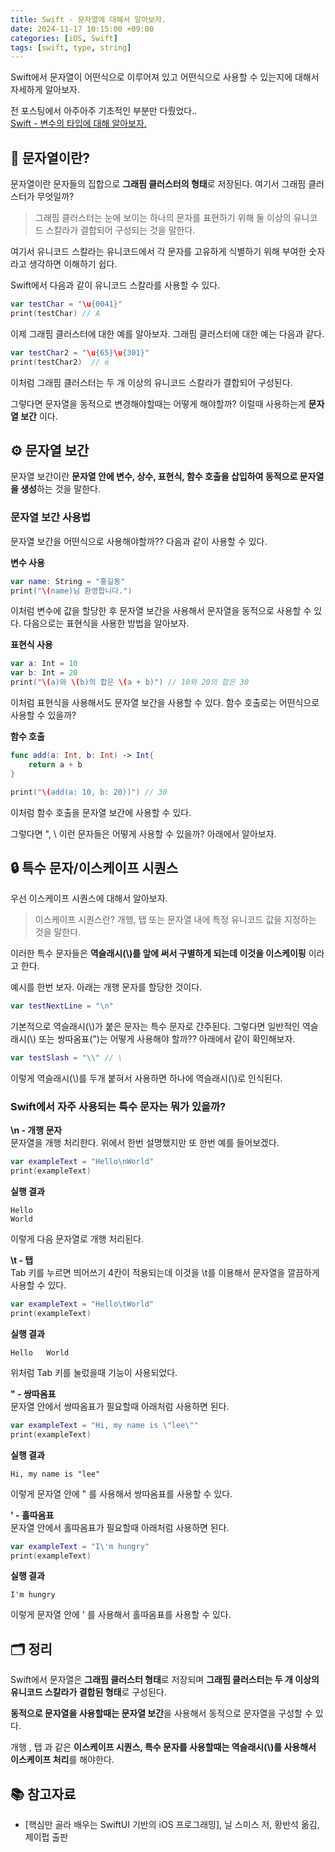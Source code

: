 ```yaml
---
title: Swift - 문자열에 대해서 알아보자.
date: 2024-11-17 10:15:00 +09:00
categories: [iOS, Swift]
tags: [swift, type, string]
---
```


Swift에서 문자열이 어떤식으로 이루어져 있고 어떤식으로 사용할 수 있는지에 대해서 자세하게 알아보자. <br>

전 포스팅에서 아주아주 기초적인 부분만 다뤘었다.. <br>
[Swift - 변수의 타입에 대해 알아보자.](https://petoflse.github.io/posts/swiftvariabletype/)

## 📝 **문자열이란?**
문자열이란 문자들의 집합으로 **그래핌 클러스터의 형태**로 저장된다.
여기서 그래핌 클러스터가 무엇일까?

>그래핌 클러스터는 눈에 보이는 하나의 문자를 표현하기 위해 둘 이상의 유니코드 스칼라가 결합되어 구성되는 것을 말한다.

여기서 유니코드 스칼라는 유니코드에서 각 문자를 고유하게 식별하기 위해 부여한 숫자라고 생각하면 이해하기 쉽다.

Swift에서 다음과 같이 유니코드 스칼라를 사용할 수 있다.
```swift
var testChar = "\u{0041}"
print(testChar) // A
```
이제 그래핌 클러스터에 대한 예를 알아보자.
그래핌 클러스터에 대한 예는 다음과 같다.
```swift
var testChar2 = "\u{65}\u{301}"  
print(testChar2)  // é
```
이처럼 그래핌 클러스터는 두 개 이상의 유니코드 스칼라가 결합되어 구성된다.

그렇다면 문자열을 동적으로 변경해야할때는 어떻게 해야할까?
이럴때 사용하는게 **문자열 보간** 이다.

## ⚙️ **문자열 보간**
문자열 보간이란 **문자열 안에 변수, 상수, 표현식, 함수 호출을 삽입하여 동적으로 문자열을 생성**하는 것을 말한다.

### **문자열 보간 사용법**
문자열 보간을 어떤식으로 사용해야할까??
다음과 같이 사용할 수 있다.

**변수 사용**
```swift
var name: String = "홍길동"
print("\(name)님 환영합니다.")
```
이처럼 변수에 값을 할당한 후 문자열 보간을 사용해서 문자열을 동적으로 사용할 수 있다. 다음으로는 표현식을 사용한 방법을 알아보자.

**표현식 사용**
```swift
var a: Int = 10
var b: Int = 20
print("\(a)와 \(b)의 합은 \(a + b)") // 10와 20의 합은 30
```
이처럼 표현식을 사용해서도 문자열 보간을 사용할 수 있다.
함수 호출로는 어떤식으로 사용할 수 있을까?

**함수 호출**
```swift
func add(a: Int, b: Int) -> Int{
	return a + b
}

print("\(add(a: 10, b: 20))") // 30
```
이처럼 함수 호출을 문자열 보간에 사용할 수 있다.

그렇다면 ", \ 이런 문자들은 어떻게 사용할 수 있을까?
아래에서 알아보자.

## 🔒 **특수 문자/이스케이프 시퀀스**
우선 이스케이프 시퀀스에 대해서 알아보자.
>이스케이프 시퀀스란? 개행, 탭 또는 문자열 내에 특정 유니코드 값을 지정하는 것을 말한다.

이러한 특수 문자들은 **역슬래시(\\)를 앞에 써서 구별하게 되는데 이것을 이스케이핑** 이라고 한다.

예시를 한번 보자.
아래는 개행 문자를 할당한 것이다.
```swift
var testNextLine = "\n"
```

기본적으로 역슬래시(\\)가 붙은 문자는 특수 문자로 간주된다.
그렇다면 일반적인 역슬래시(\\) 또는 쌍따옴표(")는 어떻게 사용해야 할까??
아래에서 같이 확인해보자.

```swift
var testSlash = "\\" // \
```

이렇게 역슬래시(\\)를 두개 붙혀서 사용하면 하나에 역슬래시(\\)로 인식된다.

### **Swift에서 자주 사용되는 특수 문자는 뭐가 있을까?**

**\n - 개행 문자**<br>
문자열을 개행 처리한다.
위에서 한번 설명했지만 또 한번 예를 들어보겠다.
```swift
var exampleText = "Hello\nWorld"
print(exampleText)
```

**실행 결과**
```
Hello
World
```
이렇게 다음 문자열로 개행 처리된다.

**\t - 탭**<br>
Tab 키를 누르면 띄어쓰기 4칸이 적용되는데 이것을 \t를 이용해서 문자열을 깔끔하게 사용할 수 있다.
```swift
var exampleText = "Hello\tWorld"
print(exampleText)
```

**실행 결과**
```
Hello	World
```
위처럼 Tab 키를 눌렀을때 기능이 사용되었다.

**\" - 쌍따옴표**<br>
문자열 안에서 쌍따옴표가 필요할때 아래처럼 사용하면 된다.
```swift
var exampleText = "Hi, my name is \"lee\""
print(exampleText)
```

**실행 결과**
```
Hi, my name is "lee"
```
이렇게 문자열 안에 \" 를 사용해서 쌍따옴표를 사용할 수 있다.

**\' - 홀따옴표**<br>
문자열 안에서 홀따옴표가 필요할때 아래처럼 사용하면 된다.
```swift
var exampleText = "I\'m hungry"
print(exampleText)
```

**실행 결과**
```
I'm hungry
```
이렇게 문자열 안에 \' 를 사용해서 홀따옴표를 사용할 수 있다.

## 🗂️ **정리**
Swift에서 문자열은 **그래핌 클러스터 형태**로 저장되며 **그래핌 클러스터는 두 개 이상의 유니코드 스칼라가 결합된 형태**로 구성된다.

**동적으로 문자열을 사용할때는 문자열 보간**을 사용해서 동적으로 문자열을 구성할 수 있다.


개행 , 탭 과 같은 **이스케이프 시퀀스, 특수 문자를 사용할때는 역슬래시(\\)를 사용해서 이스케이프 처리**를 해야한다.

## 📚 **참고자료**
- [핵심만 골라 배우는 SwiftUI 기반의 iOS 프로그래밍], 닐 스미스 저, 황반석 옮김, 제이펍 출판
